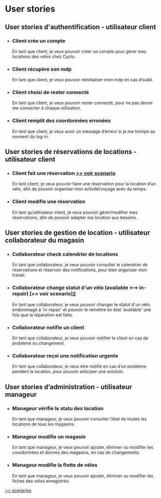 # User stories #  

## User stories d'authentification - utilisateur client ##   

- ### Client crée un compte ###  

  En tant que client, je veux pouvoir créer un compte pour gérer mes locations des vélos chez Cyclo.

- ### Client récupère son mdp ###   

   En tant que client, je veux pouvoir réinitialiser mon mdp en cas d’oubli.    

- ### Client choisi de rester connecté ###   

   En tant que client, je veux pouvoir rester connecté, pour ne pas devoir me connecter à chaque utilisation.   

- ### Client remplit des coordonnées erronées ###   

  En tant que client, je veux avoir un message d’erreur si je me trompe au moment du log-in. 

## User stories de réservations de locations - utilisateur client ##    

- ### Client fait une réservation [>> voir scenario](04-scenarios.md "1.- Réservation de locations – utilisateur client") ###      

  En tant client, je veux pouvoir faire une réservation pour la location d’un vélo, afin de pouvoir organiser mon activité/voyage avec du temps.      
- ### Client modifie une réservation ###   

  En tant qu’utilisateur client, je veux pouvoir gérer/modifier mes réservations, afin de pouvoir adapter ma location aux besoins.      


## User stories de gestion de location - utilisateur collaborateur du magasin ##   

- ### Collaborateur check calendrier de locations ### 

  En tant que collaborateur, je veux pouvoir consulter le calendrier de réservations et réservoir des notifications, pour bien organiser mon travail.

- ### Collaborateur change statut d'un vélo (available <--> in-repair)  [>> voir scenario][2](04-scenarios.md "2.- Changement de statut ‘available’ <--> ‘in-repair’ – utilisateur collaborateur du magasin")  ###

  En tant que collaborateur, je veux pouvoir changer le statut d'un vélo endommagé à 'in-repair' et pouvoir le remettre en état 'available' une fois que la réparation est faite. 

- ### Collaborateur notifie un client ### 

  En tant que collaborateur, je veux pouvoir notifier le client en cas de problème ou changement. 

- ### Collaborateur reçoi une notification urgente ### 

  En tant que collaborateur, je veux être notifié en cas d’un problème pendant la location, pour pouvoir anticiper une solution.  

## User stories d’administration - utilisateur manageur ## 

- ### Manageur vérifie le statu des location ### 

  En tant que manageur, je veux pouvoir consulter l’état de toutes les locations de tous les magasins.  

- ### Manageur modifie un magasin ### 

  En tant que manageur, je veux pouvoir ajouter, éliminer ou modifier les coordonnées et donnes des magasins, en cas de changements. 

- ### Manageur modifie la flotte de vélos ### 

  En tant que manageur, je veux pouvoir ajouter, éliminer ou modifier les fiches des vélos enregistrés.


[>> scenarios](04-scenarios.md)




 

